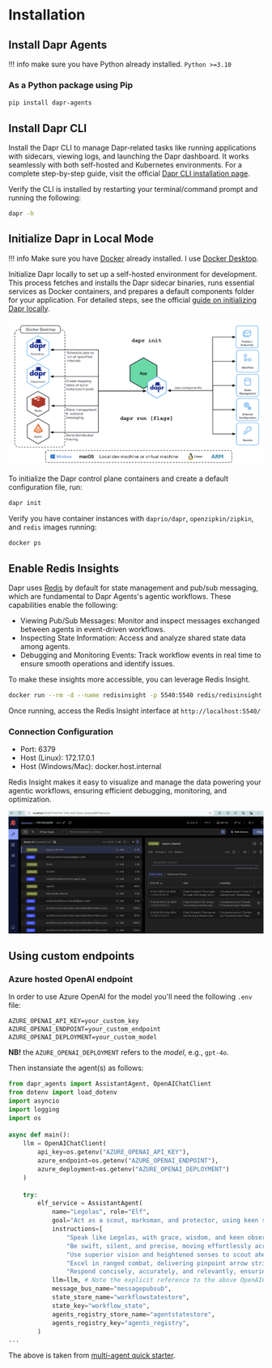 # Installation

## Install Dapr Agents

!!! info
    make sure you have Python already installed. `Python >=3.10`

### As a Python package using Pip

```bash
pip install dapr-agents
```

## Install Dapr CLI

Install the Dapr CLI to manage Dapr-related tasks like running applications with sidecars, viewing logs, and launching the Dapr dashboard. It works seamlessly with both self-hosted and Kubernetes environments. For a complete step-by-step guide, visit the official [Dapr CLI installation page](https://docs.dapr.io/getting-started/install-dapr-cli/).

Verify the CLI is installed by restarting your terminal/command prompt and running the following:

```bash
dapr -h
```

## Initialize Dapr in Local Mode

!!! info
    Make sure you have [Docker](https://docs.docker.com/get-started/get-docker/) already installed. I use [Docker Desktop](https://www.docker.com/products/docker-desktop/).

Initialize Dapr locally to set up a self-hosted environment for development. This process fetches and installs the Dapr sidecar binaries, runs essential services as Docker containers, and prepares a default components folder for your application. For detailed steps, see the official [guide on initializing Dapr locally](https://docs.dapr.io/getting-started/install-dapr-selfhost/).

![](../img/home_installation_init.png)

To initialize the Dapr control plane containers and create a default configuration file, run:

```bash
dapr init
```

Verify you have container instances with `daprio/dapr`, `openzipkin/zipkin`, and `redis` images running:

```bash
docker ps
```

## Enable Redis Insights

Dapr uses [Redis](https://docs.dapr.io/reference/components-reference/supported-state-stores/setup-redis/) by default for state management and pub/sub messaging, which are fundamental to Dapr Agents's agentic workflows. These capabilities enable the following:

* Viewing Pub/Sub Messages: Monitor and inspect messages exchanged between agents in event-driven workflows.
* Inspecting State Information: Access and analyze shared state data among agents.
* Debugging and Monitoring Events: Track workflow events in real time to ensure smooth operations and identify issues.

To make these insights more accessible, you can leverage Redis Insight.

```bash
docker run --rm -d --name redisinsight -p 5540:5540 redis/redisinsight:latest
```

Once running, access the Redis Insight interface at `http://localhost:5540/`

### Connection Configuration

* Port: 6379
* Host (Linux): 172.17.0.1
* Host (Windows/Mac): docker.host.internal

Redis Insight makes it easy to visualize and manage the data powering your agentic workflows, ensuring efficient debugging, monitoring, and optimization.

![](../img/home_installation_redis_dashboard.png)

## Using custom endpoints

### Azure hosted OpenAI endpoint

In order to use Azure OpenAI for the model you'll need the following `.env` file:

```env
AZURE_OPENAI_API_KEY=your_custom_key
AZURE_OPENAI_ENDPOINT=your_custom_endpoint
AZURE_OPENAI_DEPLOYMENT=your_custom_model
```

**NB!** the `AZURE_OPENAI_DEPLOYMENT` refers to the _model_, e.g., `gpt-4o`.

Then instansiate the agent(s) as follows:

```python
from dapr_agents import AssistantAgent, OpenAIChatClient
from dotenv import load_dotenv
import asyncio
import logging
import os

async def main():
    llm = OpenAIChatClient(
        api_key=os.getenv("AZURE_OPENAI_API_KEY"),
        azure_endpoint=os.getenv("AZURE_OPENAI_ENDPOINT"),
        azure_deployment=os.getenv("AZURE_OPENAI_DEPLOYMENT")
    )
    
    try:
        elf_service = AssistantAgent(
            name="Legolas", role="Elf",
            goal="Act as a scout, marksman, and protector, using keen senses and deadly accuracy to ensure the success of the journey.",
            instructions=[
                "Speak like Legolas, with grace, wisdom, and keen observation.",
                "Be swift, silent, and precise, moving effortlessly across any terrain.",
                "Use superior vision and heightened senses to scout ahead and detect threats.",
                "Excel in ranged combat, delivering pinpoint arrow strikes from great distances.",
                "Respond concisely, accurately, and relevantly, ensuring clarity and strict alignment with the task."],
            llm=llm, # Note the explicit reference to the above OpenAIChatClient 
            message_bus_name="messagepubsub",
            state_store_name="workflowstatestore",
            state_key="workflow_state",
            agents_registry_store_name="agentstatestore",
            agents_registry_key="agents_registry",
        )
...
```

The above is taken from [multi-agent quick starter](https://github.com/dapr/dapr-agents/blob/main/quickstarts/05-multi-agent-workflow-dapr-workflows/services/elf/app.py#L1-L23).
